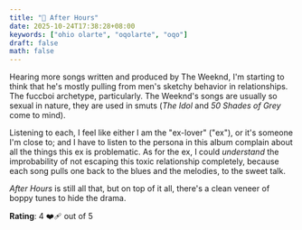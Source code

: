 ```yaml
---
title: "💽 After Hours"
date: 2025-10-24T17:38:28+08:00
keywords: ["ohio olarte", "oqolarte", "oqo"]
draft: false
math: false
---
```


Hearing more songs written and produced by The Weeknd, I'm starting to
think that he's mostly pulling from men's sketchy behavior in relationships. The
fuccboi archetype, particularly. The Weeknd's songs are usually so
sexual in nature, they are used in smuts (*The Idol* and *50 Shades of
Grey* come to mind).

Listening to each, I feel like either I am the "ex-lover" ("ex"), or
it's someone I'm close to; and I have to listen to the persona in this
album complain about all the things this ex is problematic. As for the
ex, I could *understand* the improbability of not escaping this toxic
relationship completely, because each song pulls one back to the blues
and the melodies, to the sweet talk.

*After Hours* is still all that, but on top of it all, there's a clean
veneer of boppy tunes to hide the drama.

**Rating**: 4 ❤️‍🩹 out of 5

